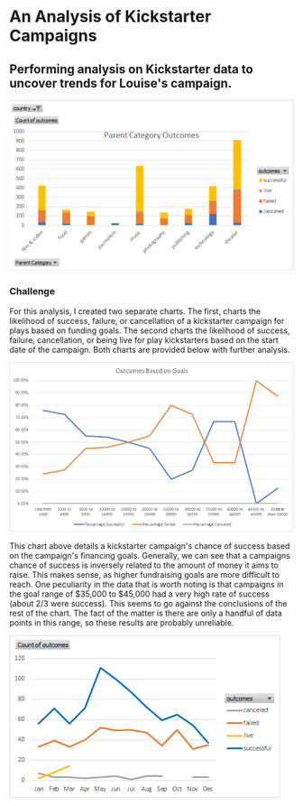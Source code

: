 # An Analysis of Kickstarter Campaigns
Performing analysis on Kickstarter data to uncover trends for Louise's campaign.
--
![](https://github.com/freddilly/kickstarter-analysis/blob/master/Images/Parent_Category%20_Outcomes.png)
### Challenge 
For this analysis, I created two separate charts. The first, charts the likelihood of success, failure, or cancellation of a kickstarter campaign for plays based on funding goals. The second charts the likelihood of success, failure, cancellation, or being live for play kickstarters based on the start date of the campaign. Both charts are provided below with further analysis.

![](https://github.com/freddilly/kickstarter-analysis/blob/master/Images/Outcomes_Based_on_Goals.png)

This chart above details a kickstarter campaign's chance of success based on the campaign's financing goals. Generally, we can see that a campaigns chance of success is inversely related to the amount of money it aims to raise. This makes sense, as higher fundraising goals are more difficult to reach. One peculiarity in the data that is worth noting is that campaigns in the goal range of $35,000 to $45,000 had a very high rate of success (about 2/3 were success). This seems to go against the conclusions of the rest of the chart. The fact of the matter is there are only a handful of data points in this range, so these results are probably unreliable. 

![](https://github.com/freddilly/kickstarter-analysis/blob/master/Images/Theatre_Outcomes_Based_on_Launch_Date.png)

